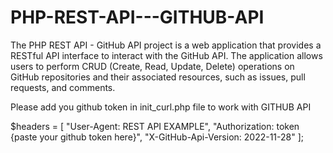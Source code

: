 # PHP-REST-API---GITHUB-API
The PHP REST API - GitHub API project is a web application that provides a RESTful API interface to interact with the GitHub API. The application allows users to perform CRUD (Create, Read, Update, Delete) operations on GitHub repositories and their associated resources, such as issues, pull requests, and comments.


Please add you github token in init_curl.php file to work with GITHUB API

$headers = [
    "User-Agent: REST API EXAMPLE",
    "Authorization: token {paste your github token here}",
    "X-GitHub-Api-Version: 2022-11-28"
];

